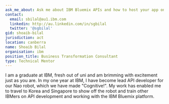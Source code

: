 ```yaml
---
ask_me_about: Ask me about IBM Bluemix APIs and how to host your app on the IBM Cloud.
contact:
  email: sbilal@au1.ibm.com
  linkedin: http://au.linkedin.com/in/sgbilal
  twitter: '@sgbilal'
gid: shoaib-bilal
jurisdiction: act
location: canberra
name: Shoaib Bilal
organisation: ibm
position_title: Business Transformation Consultant
type: Technical Mentor
---
```


I am a graduate at IBM, fresh out of uni and am brimming with excitement just as you are. In my one year at IBM, I have become lead API developer for our Nao robot, which we have made "Cognitive!". My work has enabled me to travel to Korea and Singapore to show off the robot and train other IBMers on API development and working with the IBM Bluemix platform.